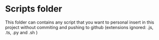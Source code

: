 # Scripts folder

This folder can contains any script that you want to personal insert in this project without commiting and pushing to github (extensions ignored: .js, .ts, .py and .sh )